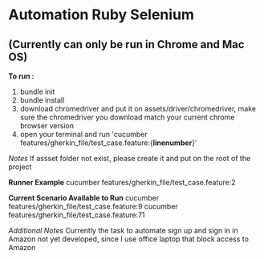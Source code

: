 # Automation Ruby Selenium

## (Currently can only be run in Chrome and Mac OS)

**To run :**

1. bundle init
2. bundle install
3. download chromedriver and put it on assets/driver/chromedriver, make sure the chromedriver you download match your current chrome browser version
4. open your terminal and run 'cucumber features/gherkin_file/test_case.feature:{**linenumber**}'

_Notes_
If assset folder not exist, please create it and put on the root of the project

**Runner Example**
cucumber features/gherkin_file/test_case.feature:2

**Current Scenario Available to Run**
cucumber features/gherkin_file/test_case.feature:9
cucumber features/gherkin_file/test_case.feature:71

_Additional Notes_
Currently the task to automate sign up and sign in in Amazon not yet developed, since I use office laptop that block access to Amazon
